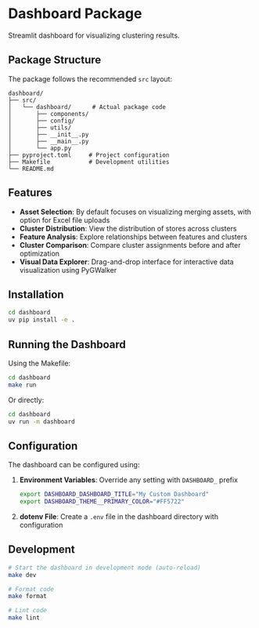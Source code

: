 # Dashboard Package

Streamlit dashboard for visualizing clustering results.

## Package Structure

The package follows the recommended `src` layout:

```
dashboard/
├── src/
│   └── dashboard/      # Actual package code
│       ├── components/
│       ├── config/
│       ├── utils/
│       ├── __init__.py
│       ├── __main__.py
│       └── app.py
├── pyproject.toml     # Project configuration
├── Makefile           # Development utilities
└── README.md
```

## Features

- **Asset Selection**: By default focuses on visualizing merging assets, with option for Excel file uploads
- **Cluster Distribution**: View the distribution of stores across clusters
- **Feature Analysis**: Explore relationships between features and clusters
- **Cluster Comparison**: Compare cluster assignments before and after optimization
- **Visual Data Explorer**: Drag-and-drop interface for interactive data visualization using PyGWalker

## Installation

```bash
cd dashboard
uv pip install -e .
```

## Running the Dashboard

Using the Makefile:

```bash
cd dashboard
make run
```

Or directly:

```bash
cd dashboard
uv run -m dashboard
```

## Configuration

The dashboard can be configured using:

1. **Environment Variables**: Override any setting with `DASHBOARD_` prefix
   ```bash
   export DASHBOARD_DASHBOARD_TITLE="My Custom Dashboard"
   export DASHBOARD_THEME__PRIMARY_COLOR="#FF5722"
   ```

2. **dotenv File**: Create a `.env` file in the dashboard directory with configuration

## Development

```bash
# Start the dashboard in development mode (auto-reload)
make dev

# Format code
make format

# Lint code
make lint
``` 
